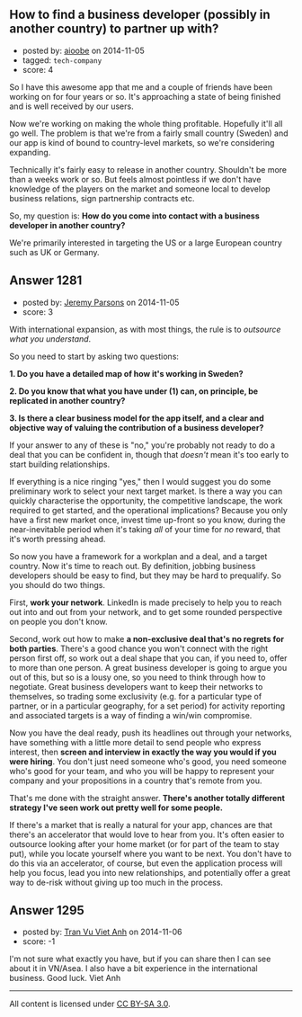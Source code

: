 ## How to find a business developer (possibly in another country) to partner up with?

- posted by: [aioobe](https://stackexchange.com/users/102965/aioobe) on 2014-11-05
- tagged: `tech-company`
- score: 4

So I have this awesome app that me and a couple of friends have been working on for four years or so. It's approaching a state of being finished and is well received by our users.

Now we're working on making the whole thing profitable. Hopefully it'll all go well. The problem is that we're from a fairly small country (Sweden) and our app is kind of bound to country-level markets, so we're considering expanding.

Technically it's fairly easy to release in another country. Shouldn't be more than a weeks work or so. But feels almost pointless if we don't have knowledge of the players on the market and someone local to develop business relations, sign partnership contracts etc.

So, my question is: **How do you come into contact with a business developer in another country?**

We're primarily interested in targeting the US or a large European country such as UK or Germany.


## Answer 1281

- posted by: [Jeremy Parsons](https://stackexchange.com/users/497810/jeremy-parsons) on 2014-11-05
- score: 3

With international expansion, as with most things, the rule is to *outsource what you understand*. 

So you need to start by asking two questions:

**1. Do you have a detailed map of how it's working in Sweden?**

**2. Do you know that what you have under (1) can, on principle, be replicated in another country?**

**3. Is there a clear business model for the app itself, and a clear and objective way of valuing the contribution of a business developer?** 

If your answer to any of these is "no," you're probably not ready to do a deal that you can be confident in, though that *doesn't* mean it's too early to start building relationships.

If everything is a nice ringing "yes," then I would suggest you do some preliminary work to select your next target market. Is there a way you can quickly characterise the opportunity, the competitive landscape, the work required to get started, and the operational implications? Because you only have a first new market once, invest time up-front so you know, during the near-inevitable period when it's taking *all* of your time for *no* reward, that it's worth pressing ahead.

So now you have a framework for a workplan and a deal, and a target country. Now it's time to reach out. By definition, jobbing business developers should be easy to find, but they may be hard to prequalify. So you should do two things.

First, **work your network**. LinkedIn is made precisely to help you to reach out into and out from your network, and to get some rounded perspective on people you don't know. 

Second, work out how to make **a non-exclusive deal that's no regrets for both parties**. There's a good chance you won't connect with the right person first off, so work out a deal shape that you can, if you need to, offer to more than one person. A great business developer is going to argue you out of this, but so is a lousy one, so you need to think through how to negotiate. Great business developers want to keep their networks to themselves, so trading some exclusivity (e.g. for a particular type of partner, or in a particular geography, for a set period) for activity reporting and associated targets is a way of finding a win/win compromise.

Now you have the deal ready, push its headlines out through your networks, have something with a little more detail to send people who express interest, then **screen and interview in exactly the way you would if you were hiring**. You don't just need someone who's good, you need someone who's good for your team, and who you will be happy to represent your company and your propositions in a country that's remote from you.

That's me done with the straight answer. **There's another totally different strategy I've seen work out pretty well for some people.**

If there's a market that is really a natural for your app, chances are that there's an accelerator that would love to hear from you. It's often easier to outsource looking after your home market (or for part of the team to stay put), while you locate yourself where you want to be next. You don't have to do this via an accelerator, of course, but even the application process will help you focus, lead you into new relationships, and potentially offer a great way to de-risk without giving up too much in the process.


## Answer 1295

- posted by: [Tran Vu Viet Anh](https://stackexchange.com/users/5278262/tran-vu-viet-anh) on 2014-11-06
- score: -1

I'm not sure what exactly you have, but if you can share then I can see about it in VN/Asea. 
I also have a bit experience in the international business. 
Good luck.
Viet Anh



---

All content is licensed under [CC BY-SA 3.0](https://creativecommons.org/licenses/by-sa/3.0/).
